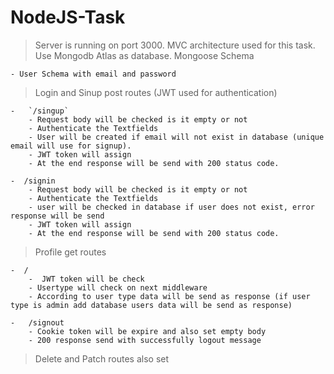 # NodeJS-Task

> Server is running on port 3000.
> MVC architecture used for this task.
> Use Mongodb Atlas as database.
> Mongoose Schema

    - User Schema with email and password

> Login and Sinup post routes (JWT used for authentication)

    -   `/singup`
        - Request body will be checked is it empty or not
        - Authenticate the Textfields
        - User will be created if email will not exist in database (unique email will use for signup).
        - JWT token will assign
        - At the end response will be send with 200 status code.

    -  /signin
        - Request body will be checked is it empty or not
        - Authenticate the Textfields
        - user will be checked in database if user does not exist, error response will be send
        - JWT token will assign
        - At the end response will be send with 200 status code.

> Profile get routes

    -  /
        -  JWT token will be check
        - Usertype will check on next middleware
        - According to user type data will be send as response (if user type is admin add database users data will be send as response)

    -   /signout
        - Cookie token will be expire and also set empty body
        - 200 response send with successfully logout message

> Delete and Patch routes also set
